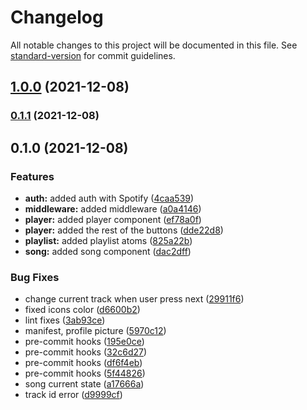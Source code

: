 # Changelog

All notable changes to this project will be documented in this file. See [standard-version](https://github.com/conventional-changelog/standard-version) for commit guidelines.

## [1.0.0](https://github.com/RazvanRauta/spotify-clone/compare/v0.1.1...v1.0.0) (2021-12-08)

### [0.1.1](https://github.com/RazvanRauta/spotify-clone/compare/v0.1.0...v0.1.1) (2021-12-08)

## 0.1.0 (2021-12-08)


### Features

* **auth:** added auth with Spotify ([4caa539](https://github.com/RazvanRauta/spotify-clone/commit/4caa53994d93dfcd54d8dada8111b94c34ffe05b))
* **middleware:** added middleware ([a0a4146](https://github.com/RazvanRauta/spotify-clone/commit/a0a41461531bb0362154cc65412ac4bbb1445a6a))
* **player:** added player component ([ef78a0f](https://github.com/RazvanRauta/spotify-clone/commit/ef78a0fc6130b19b49ac032cb21f161bb5e904d2))
* **player:** added the rest of the buttons ([dde22d8](https://github.com/RazvanRauta/spotify-clone/commit/dde22d84d082e27526a4fed26b5f23b2f805ff43))
* **playlist:** added playlist atoms ([825a22b](https://github.com/RazvanRauta/spotify-clone/commit/825a22bb99e01627a0f406fb2deaa6c1794cf22e))
* **song:** added song component ([dac2dff](https://github.com/RazvanRauta/spotify-clone/commit/dac2dff511d2a2345d4042caba8081661221c438))


### Bug Fixes

* change current track when user press next ([29911f6](https://github.com/RazvanRauta/spotify-clone/commit/29911f6479edb93c825c4cc9be923df5909a96b6))
* fixed icons color ([d6600b2](https://github.com/RazvanRauta/spotify-clone/commit/d6600b226212ff66cfc08c30e7c1e0fca7857d53))
* lint fixes ([3ab93ce](https://github.com/RazvanRauta/spotify-clone/commit/3ab93cee3acc52f44a875baecccd4e1aaf7ac9bf))
* manifest, profile picture ([5970c12](https://github.com/RazvanRauta/spotify-clone/commit/5970c128aea119022ff9f80bb388d0ca33c38f8e))
* pre-commit hooks ([195e0ce](https://github.com/RazvanRauta/spotify-clone/commit/195e0ce24a3fd3cd97954ae79337ea94b9ab432c))
* pre-commit hooks ([32c6d27](https://github.com/RazvanRauta/spotify-clone/commit/32c6d2702ba35cd2b2bb54d892a025557f849849))
* pre-commit hooks ([df6f4eb](https://github.com/RazvanRauta/spotify-clone/commit/df6f4eb3f990654ae61c0c038a2d519bc939d5af))
* pre-commit hooks ([5f44826](https://github.com/RazvanRauta/spotify-clone/commit/5f44826c3b37a58307897b1281b67e64c729ee96))
* song current state ([a17666a](https://github.com/RazvanRauta/spotify-clone/commit/a17666ae1758d6cbe5a267c11eb2c3b350b002a8))
* track id error ([d9999cf](https://github.com/RazvanRauta/spotify-clone/commit/d9999cfd2b144c3732aa0a2f3223fdf6a4a661f3))
